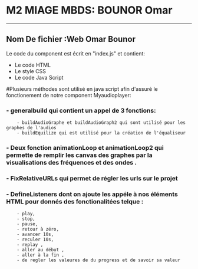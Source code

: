 
# M2 MIAGE MBDS: BOUNOR Omar 

_______________
## Nom De fichier :Web Omar Bounor

Le code du component est écrit en "index.js" et contient:
- Le code HTML
- Le style CSS
- Le code Java Script

#Plusieurs méthodes sont utilisé en java script afin d'assuré le fonctionement de notre component Myaudioplayer:
### - generalbuild qui contient un appel de 3 fonctions:
		- buildAudioGraphe et buildAudioGraph2 qui sont utilisé pour les graphes de l'audios
		- buildEquilize qui est utilisé pour la création de l'équaliseur
### - Deux fonction animationLoop et animationLoop2 qui permette de remplir les canvas des graphes par la visualisations des fréquences et des ondes .
### - FixRelativeURLs qui permet de régler les urls sur le projet
### - DefineListeners dont on ajoute les appéle à nos éléments HTML pour donnés des fonctionalitées telque :
		- play, 
		- stop, 
		- pause, 
		- retour à zéro, 
		- avancer 10s, 
		- reculer 10s, 
		- replay , 
		- aller au début , 
		- aller à la fin , 
		- de regler les valeures de du progress et de savoir sa valeur  

		


 

